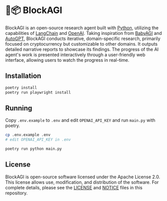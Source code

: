 # 🤖📦 BlockAGI

BlockAGI is an open-source research agent built with [Python](https://www.python.org/), utilizing the capabilities of [LangChain](https://github.com/hwchase17/langchain) and [OpenAI](https://openai.com/). Taking inspiration from [BabyAGI](https://github.com/yoheinakajima/babyagi) and [AutoGPT](https://github.com/Significant-Gravitas/Auto-GPT), BlockAGI conducts iterative, domain-specific research, primarily focused on cryptocurrency but customizable to other domains. It outputs detailed narrative reports to showcase its findings. The progress of the AI agent's work is presented interactively through a user-friendly web interface, allowing users to watch the progress in real-time.

## Installation

```sh
poetry install
poetry run playwright install
```

## Running

Copy `.env.example` to `.env` and edit `OPENAI_API_KEY` and run `main.py` with poetry.

```sh
cp .env.example .env
# edit OPENAI_API_KEY in .env

poetry run python main.py
```

## License

BlockAGI is open-source software licensed under the Apache License 2.0. This license allows use, modification, and distribution of the software. For complete details, please see the [LICENSE](LICENSE) and [NOTICE](NOTICE) files in this repository.
